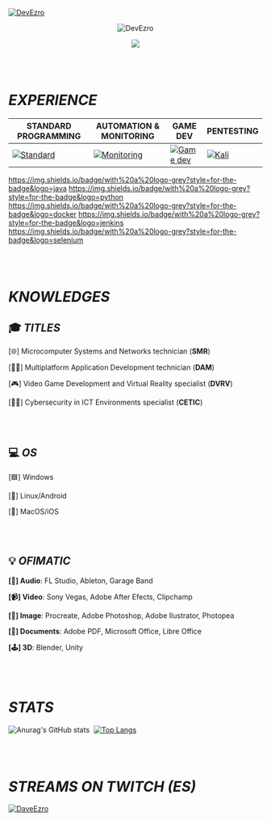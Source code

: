 <!--CABECERA: LOGOTIPO, VISITAS, LOGROS-->
[![DevEzro](https://svg-banners.vercel.app/api?type=glitch&text1=DEVEZRO&width=1200&height=100)](https://github.com/Akshay090/svg-banners)

<div align="center">
    <p> 
        <img src="https://komarev.com/ghpvc/?username=DevEzro&label=Profile%20views&color=00c9a1&style=flat" alt="DevEzro" />
    </p>
    <img src="https://github-profile-trophy.vercel.app/?username=devezro&theme=discord&no-frame=false&no-bg=false&margin-w=4"/>
</div>

<br></br>

<!--TRAYECTORIA: EXPERIENCIA, ESTUDIOS, CONOCIMIENTOS-->
# _EXPERIENCE_
| STANDARD PROGRAMMING | AUTOMATION & MONITORING | GAME DEV | PENTESTING |
| --- | --- | --- | --- |
| [![Standard](https://skillicons.dev/icons?i=java,js,html,css,c,dotnet,python)](https://skillicons.dev)| [![Monitoring](https://skillicons.dev/icons?i=docker,jenkins,grafana,prometheus,selenium,cypress)](https://skillicons.dev)| [![Game dev](https://skillicons.dev/icons?i=c,unity,unreal,blender)](https://skillicons.dev)| [![Kali](https://skillicons.dev/icons?i=kali)](https://skillicons.dev)|
https://img.shields.io/badge/with%20a%20logo-grey?style=for-the-badge&logo=java https://img.shields.io/badge/with%20a%20logo-grey?style=for-the-badge&logo=python https://img.shields.io/badge/with%20a%20logo-grey?style=for-the-badge&logo=docker https://img.shields.io/badge/with%20a%20logo-grey?style=for-the-badge&logo=jenkins https://img.shields.io/badge/with%20a%20logo-grey?style=for-the-badge&logo=selenium

<br></br>

# _KNOWLEDGES_
## 🎓 _TITLES_
[🌐] Microcomputer Systems and Networks technician (**SMR**)

[👨‍💻] Multiplatform Application Development technician (**DAM**)

[🎮] Video Game Development and Virtual Reality specialist (**DVRV**)

[🕵️‍♂️] Cybersecurity in ICT Environments specialist (**CETIC**)

<br></br>

## 💻 _OS_
[🟦] Windows

[🐧] Linux/Android

[🍎] MacOS/iOS

<br></br>

## 💡 _OFIMATIC_
**[🎵] Audio**: FL Studio, Ableton, Garage Band

**[📹] Video**: Sony Vegas, Adobe After Efects, Clipchamp

**[🎨] Image**: Procreate, Adobe Photoshop, Adobe Ilustrator, Photopea

**[📄] Documents**: Adobe PDF, Microsoft Office, Libre Office

**[🕹] 3D**: Blender, Unity

<br></br>

<!--ESTADÍSTICAS-->
# _STATS_
![Anurag's GitHub stats](https://github-readme-stats.vercel.app/api?username=DevEzro&show_icons=true&theme=cobalt)  [![Top Langs](https://github-readme-stats.vercel.app/api/top-langs/?username=DevEzro&layout=compact&count_private=true&theme=radical)](https://github.com/anuraghazra/github-readme-stats)

<br></br>

<!--OTROS-->
# _STREAMS ON TWITCH (ES)_
[![DaveEzro](https://static-cdn.jtvnw.net/jtv_user_pictures/428caacc-75a2-4c27-95c6-8dcacf93922e-profile_image-70x70.png 'DaveEzro')](https://twitch.com/daveezro)
